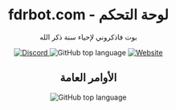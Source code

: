 <h1 align="center"> fdrbot.com - لوحة التحكم</h1>
<p align="center">
بوت فاذكروني لإحياء سنة ذكر الله
</p>

<p align="center">
<a href="https://discord.gg/VX5F54YNuy">
    <img alt="Discord" src="https://img.shields.io/discord/729526735749513267" />
</a> 
<img alt="GitHub top language" src="https://img.shields.io/github/languages/top/DwcTeam/fdrbot.com" /> 
<a href="https://fdrbot.com">
    <img alt="Website" src="https://img.shields.io/website?down_color=red&down_message=offline&up_color=green&up_message=online&url=https%3A%2F%2Ffdrbot.com" />
</a>
</p>


<h2 align="center">الأوامر العامة</h2>
<p align="center">
<img alt="GitHub top language" src="https://img.shields.io/github/languages/top/DwcTeam/fdrbot" />  


